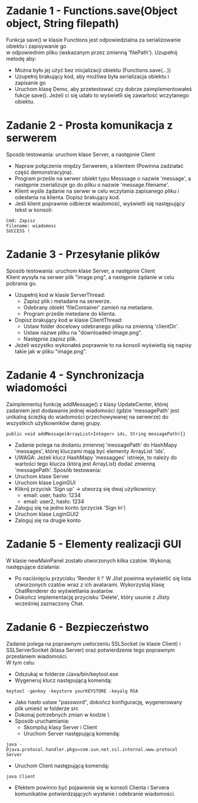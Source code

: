 # Zadanie 1 - Functions.save(Object object, String filepath)
Funkcja save() w klasie Functions jest odpowiedzialna za serializowanie obiektu i zapisywanie go \
w odpowiednim pliku (wskazanym przez zmienną 'filePath'). Uzupełnij metodę aby: 
- Można było jej użyć bez inicjalizacji obiektu (Functions.save(...))
- Uzupełnij brakujący kod, aby możliwa była serializacja obiektu i zapisanie go
- Uruchom klasę Demo, aby przetestować czy dobrze zaimplementowałeś fukcje save(). Jeżeli ci się udało to wyświetli się zawartość wczytanego obiektu.
# Zadanie 2 - Prosta komunikacja z serwerem
Sposób testowania: uruchom klase Server, a następnie Client
- Napraw połączenie między Serwerem, a klientem (Powinna zadziałać część demonstracyjna).
- Program prześle na serwer obiekt typu Messsage o nazwie 'message', a następnie zserializuje go do pliku o nazwie 'message.filename'.
- Klient wyśle żądanie na serwer w celu wczytania zapisanego pliku i odesłania na klienta. Dopisz brakujący kod. 
- Jeśli klient poprawnie odbierze wiadomość, wyświetli się następujący tekst w konsoli:
```
Cmd: Zapisz
Filename: wiadomosc
SUCCESS ! 
```
# Zadanie 3 - Przesyłanie plików
Sposób testowania: uruchom klase Server, a następnie Client\
Klient wysyła na serwer plik "image.png", a następnie żądanie w celu pobrania go. 
- Uzupełnij kod w klasie ServerThread:
  - Zapisz plik i metadane na serwerze.
  - Odebrany obiekt 'fileContainer' zamień na metadane.
  - Program prześle metedane do klienta.
- Dopisz brakujący kod w klasie ClientThread:
  - Ustaw folder docelowy odebranego pliku na zmienną 'clientDir'.
  -  Ustaw nazwe pliku na "downloaded-image.png". 
  -  Następnie zapisz plik.
- Jeżeli wszystko wykonałeś poprawnie to na konsoli wyświetlą się napisy takie jak w pliku "image.png".

# Zadanie 4 - Synchronizacja wiadomości
Zaimplementuj funkcję addMessage() z klasy UpdateCenter, której zadaniem jest dodawanie jednej wiadomości (gdzie 'messagePath' jest unikalną ścieżką do wiadomości przechowywanej na serwerze) do wszystkich użytkowników danej grupy. 
```
public void addMessage(ArrayList<Integer> ids, String messagePath){}
```
- Zadanie polega na dodaniu zmiennej 'messagePath' do HashMapy 'messages', której kluczami mają być elementy ArrayList 'ids'.
- UWAGA: Jeżeli klucz HashMapy 'messagges' istnieje, to należy do wartości tego klucza (którą jest ArrayList) dodać zmienną 'messagePath'.
Sposób testowania:
- Uruchom klase Server
- Uruchom klase LoginGUI
- Kliknij przycisk 'Sign up' -> utworzą się dwaj użytkownicy:
  - email: user, hasło: 1234
  - email: user2, hasło: 1234
- Zaloguj się na jedno konto (przycisk 'Sign In')
- Uruchom klase LoginGUI2
- Zaloguj się na drugie konto

# Zadanie 5 - Elementy realizacji GUI
W klasie newMainPanel zostało utworzonych kilka czatów. Wykonaj następujące działania:
- Po naciśnięciu przycisku 'Render it !' W Jlist powinna wyświetlić się lista utworzonych czatów wraz z ich avatarami. Wykorzystaj klasę ChatRenderer do wyświetlania avatarów.
- Dokończ implementację przycisku 'Delete', który usunie z Jlisty wcześniej zaznaczony Chat.
# Zadanie 6 - Bezpieczeństwo
Zadanie polega na poprawnym uwtorzeniu SSLSocket (w klasie Client) i SSLServerSocket (klasa Server) oraz potwierdzenie tego poprawnym przesłaniem wiadomości.  
W tym celu:
- Odszukaj w folderze /Java/bin/keytool.exe 
- Wygeneruj klucz następującą komendą: 
```
keytool -genkey -keystore yourKEYSTORE -keyalg RSA
```
- Jako hasło ustaw "password", dokończ konfigurację, wygenerowany plik umieść w folderze src
- Dokonaj potrzebnych zmian w kodzie \
- Sposób uruchamiania:
  - Skompiluj klasy Server i Client
  - Uruchom Server następującą komendą: 
```
java -Djava.protocol.handler.pkgs=com.sun.net.ssl.internal.www.protocol Server
```
  - Uruchom Client następującą komendą:
```
java Client
```
-  Efektem powinno być pojawienie się w konsoli Clienta i Servera komunikatów potwierdzających wysłanie i odebranie wiadomości.
